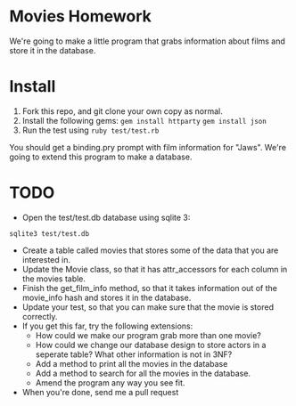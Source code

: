 # Movies Homework

We're going to make a little program that grabs information about films and store it in the database.

# Install

1. Fork this repo, and git clone your own copy as normal.
2. Install the following gems:
```gem install httparty```
```gem install json```
3. Run the test using 
```ruby test/test.rb```

You should get a binding.pry prompt with film information for "Jaws". We're going to extend this program to make a database.

# TODO

* Open the test/test.db database using sqlite 3:

```sqlite3 test/test.db```

* Create a table called movies that stores some of the data that you are interested in.
* Update the Movie class, so that it has attr_accessors for each column in the movies table.
* Finish the get_film_info method, so that it takes information out of the movie_info hash and stores it in the database.
* Update your test, so that you can make sure that the movie is stored correctly.
* If you get this far, try the following extensions:
  * How could we make our program grab more than one movie?
  * How could we change our database design to store actors in a seperate table? What other information is not in 3NF?
  * Add a method to print all the movies in the database
  * Add a method to search for all the movies in the database.
  * Amend the program any way you see fit.
* When you're done, send me a pull request